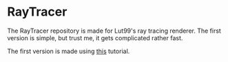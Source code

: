# RayTracer
The RayTracer repository is made for Lut99's ray tracing renderer. The first version is simple, but trust me, it gets complicated rather fast.

The first version is made using [this](https://raytracing.github.io/books/RayTracingInOneWeekend.html) tutorial.